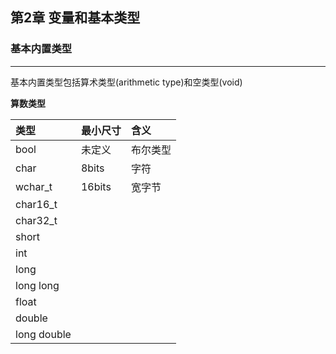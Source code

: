 ## 第2章 变量和基本类型

### 基本内置类型

------

基本内置类型包括算术类型(arithmetic type)和空类型(void)

**算数类型**

| 类型         |   最小尺寸   |   含义     |
|:------------ |:---------------- |:---------------- |
| bool         | 未定义   | 布尔类型 |
| char         | 8bits    | 字符     |
| wchar_t      | 16bits   | 宽字节   |
| char16_t     |          |          |
| char32_t     |          |          |
| short        |          |          |
| int          |          |          |
| long         |          |          |
| long  long   |          |          |
| float        |          |          |
| double       |          |          |
| long  double |          |          |

